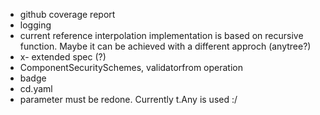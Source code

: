 - github coverage report
- logging
- current reference interpolation implementation is based on recursive function.
Maybe it can be achieved with a different approch (anytree?)
- x- extended spec (?)
- ComponentSecuritySchemes, validatorfrom operation
- badge
- cd.yaml
- parameter must be redone. Currently t.Any is used :/
